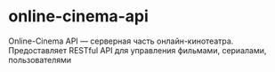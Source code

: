 # online-cinema-api
Online-Cinema API — серверная часть онлайн-кинотеатра. Предоставляет RESTful API для управления фильмами, сериалами, пользователями
